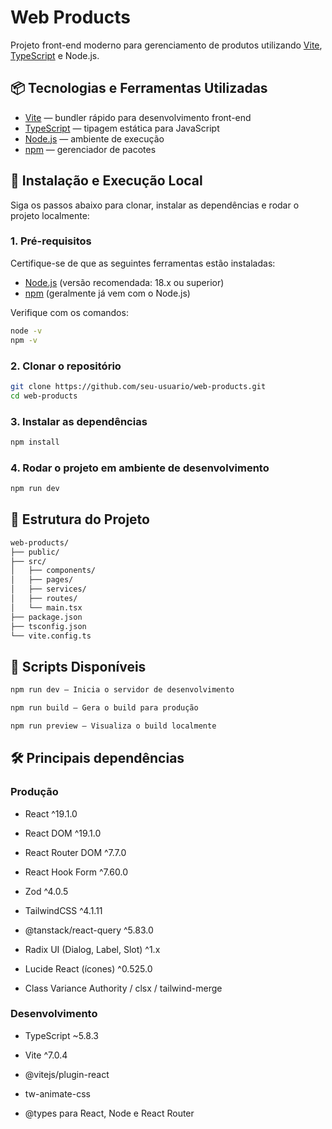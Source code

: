 # Web Products

Projeto front-end moderno para gerenciamento de produtos utilizando [Vite](https://vitejs.dev/), [TypeScript](https://www.typescriptlang.org/) e Node.js.

## 📦 Tecnologias e Ferramentas Utilizadas

- [Vite](https://vitejs.dev/) — bundler rápido para desenvolvimento front-end
- [TypeScript](https://www.typescriptlang.org/) — tipagem estática para JavaScript
- [Node.js](https://nodejs.org/) — ambiente de execução
- [npm](https://www.npmjs.com/) — gerenciador de pacotes

## 🚀 Instalação e Execução Local

Siga os passos abaixo para clonar, instalar as dependências e rodar o projeto localmente:

### 1. Pré-requisitos

Certifique-se de que as seguintes ferramentas estão instaladas:

- [Node.js](https://nodejs.org/) (versão recomendada: 18.x ou superior)
- [npm](https://www.npmjs.com/) (geralmente já vem com o Node.js)

Verifique com os comandos:

```bash
node -v
npm -v
```

### 2. Clonar o repositório
```bash
git clone https://github.com/seu-usuario/web-products.git
cd web-products

```

### 3. Instalar as dependências

```bash
npm install
```

### 4. Rodar o projeto em ambiente de desenvolvimento

```bash
npm run dev
```

## 📂 Estrutura do Projeto

```bash
web-products/
├── public/
├── src/
│   ├── components/
│   ├── pages/
│   ├── services/
│   ├── routes/
│   └── main.tsx
├── package.json
├── tsconfig.json
└── vite.config.ts
```

## 🧪 Scripts Disponíveis

```bash
npm run dev — Inicia o servidor de desenvolvimento

npm run build — Gera o build para produção

npm run preview — Visualiza o build localmente
```

## 🛠️ Principais dependências

### Produção

- React ^19.1.0

- React DOM ^19.1.0

- React Router DOM ^7.7.0

- React Hook Form ^7.60.0

- Zod ^4.0.5

- TailwindCSS ^4.1.11

- @tanstack/react-query ^5.83.0

- Radix UI (Dialog, Label, Slot) ^1.x

- Lucide React (ícones) ^0.525.0

- Class Variance Authority / clsx / tailwind-merge

### Desenvolvimento

- TypeScript ~5.8.3

- Vite ^7.0.4

- @vitejs/plugin-react

- tw-animate-css

- @types para React, Node e React Router

